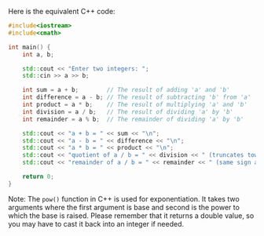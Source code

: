Here is the equivalent C++ code:

```cpp
#include<iostream>
#include<cmath>

int main() {
    int a, b;

    std::cout << "Enter two integers: ";
    std::cin >> a >> b;

    int sum = a + b;        // The result of adding 'a' and 'b'
    int difference = a - b; // The result of subtracting 'b' from 'a'
    int product = a * b;    // The result of multiplying 'a' and 'b'
    int division = a / b;   // The result of dividing 'a' by 'b'
    int remainder = a % b;  // The remainder of dividing 'a' by 'b'

    std::cout << "a + b = " << sum << "\n";
    std::cout << "a - b = " << difference << "\n";
    std::cout << "a * b = " << product << "\n";
    std::cout << "quotient of a / b = " << division << " (truncates towards 0)\n";   
    std::cout << "remainder of a / b = " << remainder << " (same sign as first operand)\n";

    return 0;
}
```

Note: The `pow()` function in C++ is used for exponentiation. It takes two arguments where the first argument is base and second is the power to which the base is raised. Please remember that it returns a double value, so you may have to cast it back into an integer if needed.
